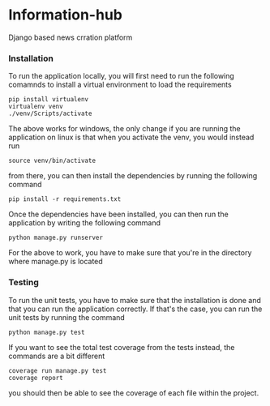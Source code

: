 # Information-hub
Django based news crration platform

### Installation
To run the application locally, you will first need to run the following comamnds to install a virtual environment to load the requirements
```
pip install virtualenv
virtualenv venv
./venv/Scripts/activate
```
The above works for windows, the only change if you are running the application on linux is that when you activate the venv, you would instead run

```
source venv/bin/activate
```

from there, you can then install the dependencies by running the following command

```
pip install -r requirements.txt
```
Once the dependencies have been installed, you can then run the application by writing the following command
```
python manage.py runserver 
```
For the above to work, you have to make sure that you're in the directory where manage.py is located

### Testing

To run the unit tests, you have to make sure that the installation is done and that you can run the application correctly. If that's the case, you can run the unit tests by running the command
```
python manage.py test 
```

If you want to see the total test coverage from the tests instead, the commands are a bit different
```
coverage run manage.py test 
coverage report
```
you should then be able to see the coverage of each file within the project. 